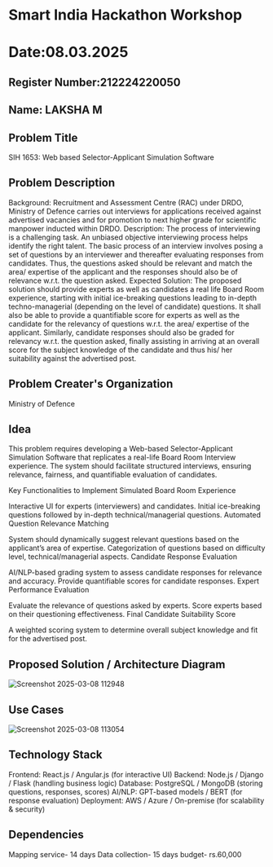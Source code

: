 # Smart India Hackathon Workshop
# Date:08.03.2025
## Register Number:212224220050
## Name: LAKSHA M
## Problem Title
SIH 1653: Web based Selector-Applicant Simulation Software
## Problem Description
Background: Recruitment and Assessment Centre (RAC) under DRDO, Ministry of Defence carries out interviews for applications received against advertised vacancies and for promotion to next higher grade for scientific manpower inducted within DRDO. Description: The process of interviewing is a challenging task. An unbiased objective interviewing process helps identify the right talent. The basic process of an interview involves posing a set of questions by an interviewer and thereafter evaluating responses from candidates. Thus, the questions asked should be relevant and match the area/ expertise of the applicant and the responses should also be of relevance w.r.t. the question asked. Expected Solution: The proposed solution should provide experts as well as candidates a real life Board Room experience, starting with initial ice-breaking questions leading to in-depth techno-managerial (depending on the level of candidate) questions. It shall also be able to provide a quantifiable score for experts as well as the candidate for the relevancy of questions w.r.t. the area/ expertise of the applicant. Similarly, candidate responses should also be graded for relevancy w.r.t. the question asked, finally assisting in arriving at an overall score for the subject knowledge of the candidate and thus his/ her suitability against the advertised post.

## Problem Creater's Organization
Ministry of Defence

## Idea
This problem requires developing a Web-based Selector-Applicant Simulation Software that replicates a real-life Board Room Interview experience. The system should facilitate structured interviews, ensuring relevance, fairness, and quantifiable evaluation of candidates.

Key Functionalities to Implement
Simulated Board Room Experience

Interactive UI for experts (interviewers) and candidates.
Initial ice-breaking questions followed by in-depth technical/managerial questions.
Automated Question Relevance Matching

System should dynamically suggest relevant questions based on the applicant’s area of expertise.
Categorization of questions based on difficulty level, technical/managerial aspects.
Candidate Response Evaluation

AI/NLP-based grading system to assess candidate responses for relevance and accuracy.
Provide quantifiable scores for candidate responses.
Expert Performance Evaluation

Evaluate the relevance of questions asked by experts.
Score experts based on their questioning effectiveness.
Final Candidate Suitability Score

A weighted scoring system to determine overall subject knowledge and fit for the advertised post.


## Proposed Solution / Architecture Diagram
![Screenshot 2025-03-08 112948](https://github.com/user-attachments/assets/0c861144-2219-41da-b7d8-64c4278e5e07)



## Use Cases
![Screenshot 2025-03-08 113054](https://github.com/user-attachments/assets/ec36e032-b204-4f30-aad9-665b5dee4e1d)


## Technology Stack
Frontend: React.js / Angular.js (for interactive UI)
Backend: Node.js / Django / Flask (handling business logic)
Database: PostgreSQL / MongoDB (storing questions, responses, scores)
AI/NLP: GPT-based models / BERT (for response evaluation)
Deployment: AWS / Azure / On-premise (for scalability & security)

## Dependencies
Mapping service- 14 days Data collection- 15 days budget- rs.60,000
